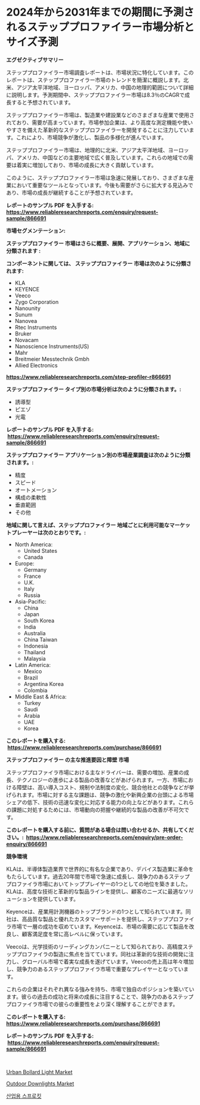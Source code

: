 <p><h1>2024年から2031年までの期間に予測されるステッププロファイラー市場分析とサイズ予測</h1></p><p><strong>エグゼクティブサマリー</strong></p>
<p><p>ステッププロファイラー市場調査レポートは、市場状況に特化しています。このレポートは、ステッププロファイラー市場のトレンドを簡潔に概説します。北米、アジア太平洋地域、ヨーロッパ、アメリカ、中国の地理的範囲について詳細に説明します。予測期間中、ステッププロファイラー市場は8.3％のCAGRで成長すると予想されています。</p><p>ステッププロファイラー市場は、製造業や建設業などのさまざまな産業で使用されており、需要が高まっています。市場参加企業は、より高度な測定機能や使いやすさを備えた革新的なステッププロファイラーを開発することに注力しています。これにより、市場競争が激化し、製品の多様化が進んでいます。</p><p>ステッププロファイラー市場は、地理的に北米、アジア太平洋地域、ヨーロッパ、アメリカ、中国などの主要地域で広く普及しています。これらの地域での需要は着実に増加しており、市場の成長に大きく貢献しています。</p><p>このように、ステッププロファイラー市場は急速に発展しており、さまざまな産業において重要なツールとなっています。今後も需要がさらに拡大する見込みであり、市場の成長が継続することが予想されています。</p></p>
<p><strong>レポートのサンプル PDF を入手する: <a href="https://www.reliableresearchreports.com/enquiry/request-sample/866691">https://www.reliableresearchreports.com/enquiry/request-sample/866691</a></strong></p>
<p><strong>市場セグメンテーション:</strong></p>
<p><strong> ステッププロファイラー 市場はさらに概要、展開、アプリケーション、地域に分類されます :</strong></p>
<p><strong>コンポーネントに関しては、 ステッププロファイラー 市場は次のように分類されます: &nbsp;</strong></p>
<p><ul><li>KLA</li><li>KEYENCE</li><li>Veeco</li><li>Zygo Corporation</li><li>Nanounity</li><li>Sunum</li><li>Nanovea</li><li>Rtec Instruments</li><li>Bruker</li><li>Novacam</li><li>Nanoscience Instruments(US)</li><li>Mahr</li><li>Breitmeier Messtechnik Gmbh</li><li>Allied Electronics</li></ul></p>
<p><strong><a href="https://www.reliableresearchreports.com/step-profiler-r866691">https://www.reliableresearchreports.com/step-profiler-r866691</a></strong></p>
<p><strong> ステッププロファイラー タイプ別の市場分析は次のように分類されます。:</strong></p>
<p><ul><li>誘導型</li><li>ピエゾ</li><li>光電</li></ul></p>
<p><strong>レポートのサンプル PDF を入手する: &nbsp;<a href="https://www.reliableresearchreports.com/enquiry/request-sample/866691">https://www.reliableresearchreports.com/enquiry/request-sample/866691</a></strong></p>
<p><strong> ステッププロファイラー アプリケーション別の市場産業調査は次のように分類されます。:</strong></p>
<p><ul><li>精度</li><li>スピード</li><li>オートメーション</li><li>構成の柔軟性</li><li>垂直範囲</li><li>その他</li></ul></p>
<p><strong>地域に関して言えば、ステッププロファイラー 地域ごとに利用可能なマーケットプレーヤーは次のとおりです。:</strong></p>
<p><ul>
    <li>
        North America:
        <ul>
            <li>United States</li>
            <li>Canada</li>
        </ul>
    </li>
    <li>
        Europe:
        <ul>
            <li>Germany</li>
            <li>France</li>
            <li>U.K.</li>
            <li>Italy</li>
            <li>Russia</li>
        </ul>
    </li>
    <li>
        Asia-Pacific:
        <ul>
            <li>China</li>
            <li>Japan</li>
            <li>South Korea</li>
            <li>India</li>
            <li>Australia</li>
            <li>China Taiwan</li>
            <li>Indonesia</li>
            <li>Thailand</li>
            <li>Malaysia</li>
        </ul>
    </li>
    <li>
        Latin America:
        <ul>
            <li>Mexico</li>
            <li>Brazil</li>
            <li>Argentina Korea</li>
            <li>Colombia</li>
        </ul>
    </li>
    <li>
        Middle East & Africa:
        <ul>
            <li>Turkey</li>
            <li>Saudi</li>
            <li>Arabia</li>
            <li>UAE</li>
            <li>Korea</li>
        </ul>
    </li>
    </ul></p>
<p><strong>このレポートを購入する: &nbsp;<a href="https://www.reliableresearchreports.com/purchase/866691">https://www.reliableresearchreports.com/purchase/866691</a></strong></p>
<p><strong>ステッププロファイラー の主な推進要因と障壁 市場</strong></p>
<p><p>ステッププロファイラ市場における主なドライバーは、需要の増加、産業の成長、テクノロジーの進歩による製品の改善などがあげられます。一方、市場における障壁は、高い導入コスト、規制や法制度の変化、競合他社との競争などが挙げられます。市場に対する主な課題は、競争の激化や新興企業の台頭による市場シェアの低下、技術の迅速な変化に対応する能力の向上などがあります。これらの課題に対処するためには、市場動向の把握や継続的な製品の改善が不可欠です。</p></p>
<p><strong>このレポートを購入する前に、質問がある場合は問い合わせるか、共有してください。:&nbsp; <a href="https://www.reliableresearchreports.com/enquiry/pre-order-enquiry/866691">https://www.reliableresearchreports.com/enquiry/pre-order-enquiry/866691</a></strong></p>
<p><strong>競争環境</strong></p>
<p><p>KLAは、半導体製造業界で世界的に有名な企業であり、デバイス製造業に革命をもたらしています。過去20年間で市場で急速に成長し、競争力のあるステッププロファイラ市場においてトッププレイヤーの1つとしての地位を築きました。KLAは、高度な技術と革新的な製品ラインを提供し、顧客のニーズに最適なソリューションを提供しています。</p><p>Keyenceは、産業用計測機器のトップブランドの1つとして知られています。同社は、高品質な製品と優れたカスタマーサポートを提供し、ステッププロファイラ市場で一層の成功を収めています。Keyenceは、市場の需要に応じて製品を改良し、顧客満足度を常に高レベルに保っています。</p><p>Veecoは、光学技術のリーディングカンパニーとして知られており、高精度ステッププロファイラの製造に焦点を当てています。同社は革新的な技術の開発に注力し、グローバル市場で着実な成長を遂げています。Veecoの売上高は年々増加し、競争力のあるステッププロファイラ市場で重要なプレイヤーとなっています。</p><p>これらの企業はそれぞれ異なる強みを持ち、市場で独自のポジションを築いています。彼らの過去の成功と将来の成長に注目することで、競争力のあるステッププロファイラ市場での彼らの重要性をより深く理解することができます。</p></p>
<p><strong>このレポートを購入する: &nbsp; <a href="https://www.reliableresearchreports.com/purchase/866691">https://www.reliableresearchreports.com/purchase/866691</a></strong></p>
<p><strong>レポートのサンプル PDF を入手する: &nbsp;<a href="https://www.reliableresearchreports.com/enquiry/request-sample/866691">https://www.reliableresearchreports.com/enquiry/request-sample/866691</a></strong><strong></strong></p>
<p>&nbsp;</p>
<p><p><a href="https://github.com/seekum/Market-Research-Report-List-2/blob/main/urban-bollard-light-market.md">Urban Bollard Light Market</a></p><p><a href="https://github.com/nancykennedykellievqfqt2/Market-Research-Report-List-2/blob/main/outdoor-downlights-market.md">Outdoor Downlights Market</a></p><p><a href="https://github.com/fernandotryO5lson96765/Market-Research-Report-List-1/blob/main/647140330688.md">산업용 스프로킷</a></p></p>